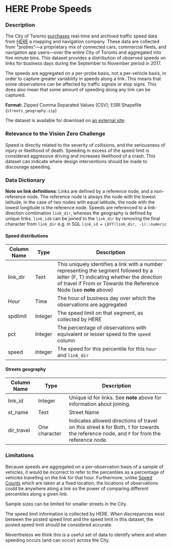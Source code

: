 # HERE Probe Speeds

### Description

The City of Toronto [purchases](https://360.here.com/2017/05/11/here-helps-toronto-take-data-driven-approach-transport-management/) real-time and archived traffic speed data from [HERE](https://www.here.com/en/products-services/here-traffic-suite/here-traffic-overview) a mapping and navigation company. These data are collected from "probes"&mdash;a proprietary mix of connected cars, commercial fleets, and navigation app users&mdash;over the entire City of Toronto and aggregated into five minute bins. This dataset provides a distribution of observed speeds on links for business days during the September to November period in 2017.

The speeds are aggregated on a per-probe basis, not a per-vehicle basis, in order to capture greater variability in speeds along a link. This means that some observations can be affected by traffic signals or stop signs. This does also mean that some amount of speeding along any link can be captured.

**Format:** Zipped Comma Separated Values (CSV); ESRI Shapefile (`streets_geography.zip`)

The dataset is available for download on [an external site](https://drive.google.com/file/d/14WouNI0578-1rAsn5Cy5kIMqGgiryOfh/view?usp=sharing).

### Relevance to the Vision Zero Challenge

Speed is directly related to the severity of collisions, and the seriousness of injury or likelihood of death. Speeding in excess of the speed limit is considered aggressive driving and increases likelihood of a crash. This dataset can indicate where design interventions should be made to discourage speeding.

### Data Dictionary

**Note on link definitions**: Links are defined by a reference node, and a non-reference node. The reference node is always the node with the lowest latitude, in the case of two nodes with equal latitude, the node with the lowest longitude is the reference node. 
Speeds are referenced to a link-direction combination `link_dir`, whereas the geography is defined by unique links.  `link_id`s can be joined to the `link_dir` by removing the final character from `link_dir` e.g. in SQL `link_id = LEFT(link_dir, -1)::numeric`

#### Speed distributions

| Column Name | Type | Description |
|-------------|------|-------------|
|link_dir     |Text| This uniquely identifies a link with a number representing the segment followed by a letter (F, T) indicating whether the direction of travel if From or Towards the Reference Node (see **note** above) |
|Hour   |Time|The hour of business day over which the observations are aggregated|
|spdlimit     |Integer| The speed limit on that segment, as collected by HERE |
|pct      |Integer| The percentage of observations with equivalent or lesser speed to the `speed` column |
|speed    |Integer| The speed for this percentile for this `hour` and `link_dir` |

#### Streets geography

| Column Name | Type | Description |
|-------------|------|-------------|
|link_id | Integer | Unique id for links. See **note** above for information about joining. |
|st_name | Text | Street Name |
| dir_travel | One character | Indicates allowed directions of travel on this street `B` for Both, `T` for towards the reference node, and `F` for from the reference node. |

### Limitations

Because speeds are aggregated on a per-observation basis of a sample of vehicles, it would be incorrect to refer to the percentiles as a percentage of vehicles travelling on the link for that hour. Furthermore, unlike [Speed Counts](../SpeedVolumes/) which are taken at a fixed location, the locations of observations could be anywhere along a link so the power of comparing different percentiles along a given link.

Sample sizes can be limited for smaller streets in the City.

The speed limit information is collected by HERE. When discrepancies exist between the posted speed limit and the speed limit in this dataset, the posted speed limit should be considered accurate.

Nevertheless we think this is a useful set of data to identify where and when speeding occurs (and can occur) across the City.
